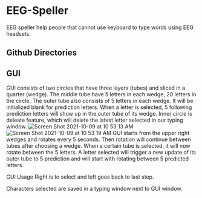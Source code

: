 # EEG-Speller
EEG speller help people that cannot use keyboard to type words using EEG headsets.

## Github Directories

## GUI
GUI consists of two circles that have three layers (tubes) and sliced in a quarter (wedge). The middle tube have 5 letters in each wedge, 20 letters in the circle. The outer tube also consists of 5 letters in each wedge. It will be initialized blank for prediction letters. When a letter is selected, 5 following prediction letters will show up in the outer tube of its wedge.
Inner circle is deleate feature, which will delete the latest letter selected in our typing window.
![Screen Shot 2021-10-09 at 10 53 13 AM](https://user-images.githubusercontent.com/74154666/136669174-a026dbea-41c6-4394-b097-f04ef3d24f80.png)
![Screen Shot 2021-10-09 at 10 53 19 AM](https://user-images.githubusercontent.com/74154666/136669177-a33cbc17-ffee-405e-8c93-9cfa3db643e1.png)
GUI starts from the upper right wedges and rotates every 5 seconds. Then rotation will continue between tubes after choosing a wedge. When a certain tube is selected, it will now rotate between the 5 letters. A letter selected will trigger a new update of its outer tube to 5 prediction and will start with rotating between 5 predicted letters. 

GUI Usage
Right is to select and left goes back to last step.

Characters selected are saved in a typing window next to GUI window.

